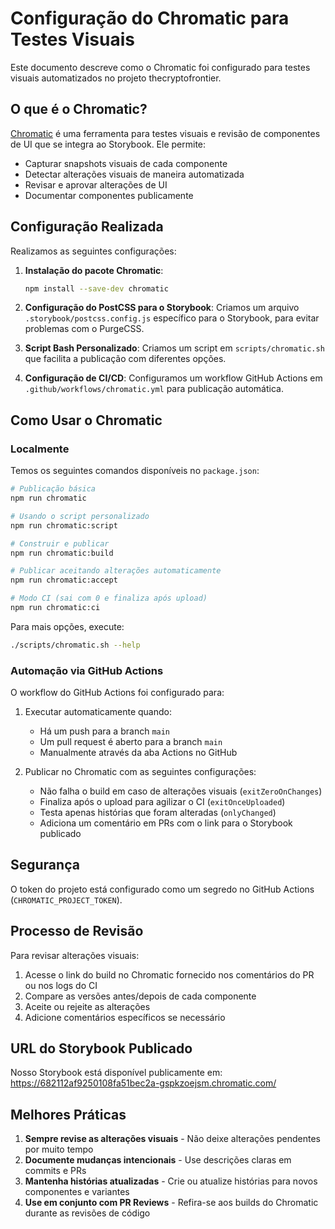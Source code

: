 # Configuração do Chromatic para Testes Visuais

Este documento descreve como o Chromatic foi configurado para testes visuais automatizados no projeto thecryptofrontier.

## O que é o Chromatic?

[Chromatic](https://www.chromatic.com/) é uma ferramenta para testes visuais e revisão de componentes de UI que se integra ao Storybook. Ele permite:

- Capturar snapshots visuais de cada componente
- Detectar alterações visuais de maneira automatizada
- Revisar e aprovar alterações de UI
- Documentar componentes publicamente

## Configuração Realizada

Realizamos as seguintes configurações:

1. **Instalação do pacote Chromatic**:
   ```bash
   npm install --save-dev chromatic
   ```

2. **Configuração do PostCSS para o Storybook**:
   Criamos um arquivo `.storybook/postcss.config.js` específico para o Storybook, para evitar problemas com o PurgeCSS.

3. **Script Bash Personalizado**:
   Criamos um script em `scripts/chromatic.sh` que facilita a publicação com diferentes opções.

4. **Configuração de CI/CD**:
   Configuramos um workflow GitHub Actions em `.github/workflows/chromatic.yml` para publicação automática.

## Como Usar o Chromatic

### Localmente

Temos os seguintes comandos disponíveis no `package.json`:

```bash
# Publicação básica
npm run chromatic

# Usando o script personalizado
npm run chromatic:script

# Construir e publicar
npm run chromatic:build

# Publicar aceitando alterações automaticamente
npm run chromatic:accept

# Modo CI (sai com 0 e finaliza após upload)
npm run chromatic:ci
```

Para mais opções, execute:
```bash
./scripts/chromatic.sh --help
```

### Automação via GitHub Actions

O workflow do GitHub Actions foi configurado para:

1. Executar automaticamente quando:
   - Há um push para a branch `main`
   - Um pull request é aberto para a branch `main`
   - Manualmente através da aba Actions no GitHub

2. Publicar no Chromatic com as seguintes configurações:
   - Não falha o build em caso de alterações visuais (`exitZeroOnChanges`)
   - Finaliza após o upload para agilizar o CI (`exitOnceUploaded`)
   - Testa apenas histórias que foram alteradas (`onlyChanged`)
   - Adiciona um comentário em PRs com o link para o Storybook publicado

## Segurança

O token do projeto está configurado como um segredo no GitHub Actions (`CHROMATIC_PROJECT_TOKEN`).

## Processo de Revisão

Para revisar alterações visuais:

1. Acesse o link do build no Chromatic fornecido nos comentários do PR ou nos logs do CI
2. Compare as versões antes/depois de cada componente
3. Aceite ou rejeite as alterações
4. Adicione comentários específicos se necessário

## URL do Storybook Publicado

Nosso Storybook está disponível publicamente em:
https://682112af9250108fa51bec2a-gspkzoejsm.chromatic.com/

## Melhores Práticas

1. **Sempre revise as alterações visuais** - Não deixe alterações pendentes por muito tempo
2. **Documente mudanças intencionais** - Use descrições claras em commits e PRs
3. **Mantenha histórias atualizadas** - Crie ou atualize histórias para novos componentes e variantes
4. **Use em conjunto com PR Reviews** - Refira-se aos builds do Chromatic durante as revisões de código 